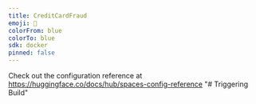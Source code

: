 ```yaml
---
title: CreditCardFraud
emoji: 🏃
colorFrom: blue
colorTo: blue
sdk: docker
pinned: false
---
```

Check out the configuration reference at https://huggingface.co/docs/hub/spaces-config-reference
"# Triggering Build" 
